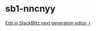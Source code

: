 # sb1-nncnyy

[Edit in StackBlitz next generation editor ⚡️](https://stackblitz.com/~/github.com/abhishek8402/sb1-nncnyy)